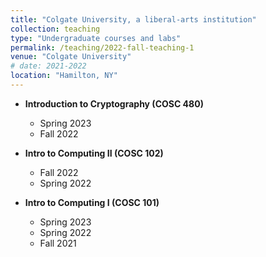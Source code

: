 ```yaml
---
title: "Colgate University, a liberal-arts institution"
collection: teaching
type: "Undergraduate courses and labs"
permalink: /teaching/2022-fall-teaching-1
venue: "Colgate University"
# date: 2021-2022
location: "Hamilton, NY"
---
```


<!-- My teaching experience at Colgate University, an undergraduate liberal-arts institution with a 5 course teaching load, includes:  -->

- **Introduction to Cryptography (COSC 480)**
    - Spring 2023
    - Fall 2022

- **Intro to Computing II (COSC 102)**
    - Fall 2022
    - Spring 2022

- **Intro to Computing I (COSC 101)**
    - Spring 2023
    - Spring 2022
    - Fall 2021
